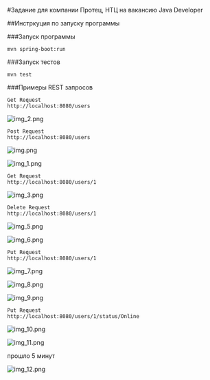 #Задание для компании Протец, НТЦ на вакансию  Java Developer

##Инстркуция по запуску программы

###Запуск программы
``````
mvn spring-boot:run
``````
###Запуск тестов
``````
mvn test
``````


###Примеры REST запросов




``````
Get Request
http://localhost:8080/users
``````
![img_2.png](img_2.png)


``````
Post Request
http://localhost:8080/users
``````
![img.png](img.png)

![img_1.png](img_1.png)

``````
Get Request
http://localhost:8080/users/1
``````

![img_3.png](img_3.png)


``````
Delete Request
http://localhost:8080/users/1
``````

![img_5.png](img_5.png)

![img_6.png](img_6.png)




``````
Put Request
http://localhost:8080/users/1
``````

![img_7.png](img_7.png)

![img_8.png](img_8.png)

![img_9.png](img_9.png)


``````
Put Request
http://localhost:8080/users/1/status/Online
``````

![img_10.png](img_10.png)

![img_11.png](img_11.png)

прошло 5 минут 

![img_12.png](img_12.png)